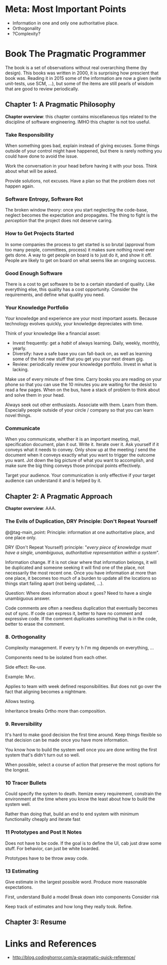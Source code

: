 
# Meta: Most Important Points

- Information in one and only one authoritative place.
- Orthogonality
- ?Complexity?

# Book The Pragmatic Programmer

The book is a set of observations without real overarching theme (by design). This books was written in 2000, it is surprising how prescient that book was. Reading it in 2015 some of the information are now a  given (write unit-tests, use SCM, ...), but some of the items are still pearls of wisdom that are good to review periodically.

## Chapter 1: A Pragmatic Philosophy

**Chapter overview**: this chapter contains miscellaneous tips related to the discipline of software engineering. IMHO this chapter is not too useful.

### Take Responsibility

When something goes bad, explain instead of giving excuses. Some things outside of your control might have happened, but there is rarely nothing you could have done to avoid the issue.

Work the conversation in your head before having it with your boss. Think about what will be asked.

Provide solutions, not excuses. Have a plan so that the problem does not happen again.

### Software Entropy, Software Rot

The broken window theory: once you start neglecting the code-base, neglect becomes the expectation and propagates. The thing to fight is the _perception_ that the project does not deserve caring.

### How to Get Projects Started

In some companies the process to get started is so brutal (approval from too many people, committees, process) it makes sure nothing novel ever gets done. A way to get people on board is to just do it, and show it off. People are likely to get on board on what seems like an ongoing success.

### Good Enough Software

There is a cost to get software to be to a certain standard of quality. Like everything else, this quality has a cost opportunity. Consider the requirements, and define what quality you need.

### Your Knowledge Portfolio

Your knowledge and experience are your most important assets. Because technology evolves quickly, your knowledge depreciates with time.

Think of your knowledge like a financial asset:

- Invest frequently: get a _habit_ of always learning. Daily, weekly, monthly, yearly.
- Diversify: have a safe base you can fall-back on, as well as learning some of the hot new stuff that you get you your next dream gig.
- Review: periodically review your knowledge portfolio. Invest in what is lacking.

Make use of every minute of free time. Carry books you are reading on your phone so that you can use the 10 minutes you are waiting for the desist to read a few pages. When on the bus, have a stack of problem to think about and solve them in your head.

Always seek out other enthusiasts. Associate with them. Learn from them. Especially people outside of your circle / company so that you can learn novel things.

### Communicate

When you communicate, whether it is an important meeting, mail, specification document, plan it out. Write it. Iterate over it. Ask yourself if it conveys what it needs to convey. Only show up at the meeting / send the document when it conveys exactly what you want to trigger the outcome you want. Jot down the big picture of what you want to accomplish, and make sure the big thing conveys those principal points effectively.

Target your audience. Your communication is only effective if your target audience can understand it and is helped by it.

## Chapter 2: A Pragmatic Approach

**Chapter overview**: AAA.

### The Evils of Duplication, DRY Principle: Don't Repeat Yourself

@@tag-main_point: Principle: information at one authoritative place, and one place only.

DRY (Don't Repeat Yourself) principle: "_every piece of knowledge must have a single, unambiguous, authoritative representation within a system_".

Information change. If it is not clear where that information belongs, it will be duplicated and someone seeking it will find one of the place, not necessarily the most recent one. Once you have information at more than one place, it becomes too much of a burden to update all the locations so things start failing apart (not being updated, ...).

Question: Where does information about x goes? Need to have a single unambiguous answer.

Code comments are often a needless duplication that eventually becomes out of sync. If code can express it, better to have no comment and expressive code. If the comment duplicates something that is in the code, better to erase the comment.

### 8. Orthogonality

Complexity management. If every ty h I'm mg depends on everything, ...

Components need to be isolated from each other.

Side effect: Re-use.

Example: Mvc.

Applies to team with week defined responsibilities. But does not go over the fact that aligning becomes a nightmare.

Allows testing.

Inheritance breaks Ortho more than composition.  

### 9. Reversibility

It's hard to make good decision the first time around. Keep things flexible so that decision can be made once you have more information.

You know how to build the system well once you are done writing the first system that's didn't turn out so well.

When possible, select a course of action that preserve the most options for the longest.

### 10 Tracer Bullets

Could specify the system to death. Itemize every requirement, constrain the environment at the time where you know the least about how to build the system well.

Rather than doing that, build an end to end system with minimum functionality cheaply and iterate fast

### 11 Prototypes and Post It Notes

Does not have to be code. If the goal is to define the UI, cab just draw some stuff. For behavior, can just be white boarded.

Prototypes have to be throw away code.

### 13 Estimating

Give estimate in the largest possible word. Produce more reasonable expectations.

First, understand
Build a model
Break down into components
Consider risk

Keep track of estimates and how long they really took. Refine.

## Chapter 3: Resume



# Links and References

- http://blog.codinghorror.com/a-pragmatic-quick-reference/
